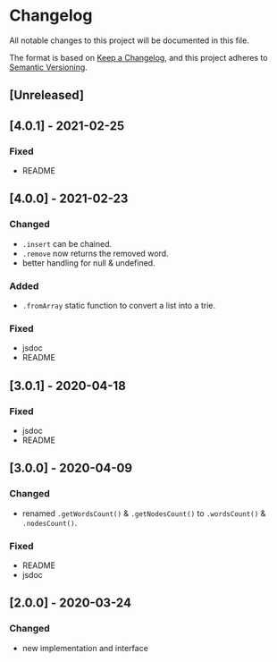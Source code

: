 # Changelog
All notable changes to this project will be documented in this file.

The format is based on [Keep a Changelog](https://keepachangelog.com/en/1.0.0/),
and this project adheres to [Semantic Versioning](https://semver.org/spec/v2.0.0.html).

## [Unreleased]

## [4.0.1] - 2021-02-25

### Fixed
- README

## [4.0.0] - 2021-02-23

### Changed
- `.insert` can be chained.
- `.remove` now returns the removed word. 
- better handling for null & undefined.

### Added
- `.fromArray` static function to convert a list into a trie.

### Fixed
- jsdoc
- README

## [3.0.1] - 2020-04-18
### Fixed
- jsdoc
- README

## [3.0.0] - 2020-04-09
### Changed
- renamed `.getWordsCount()` & `.getNodesCount()` to `.wordsCount()` & `.nodesCount()`.

### Fixed
- README
- jsdoc

## [2.0.0] - 2020-03-24
### Changed
- new implementation and interface
